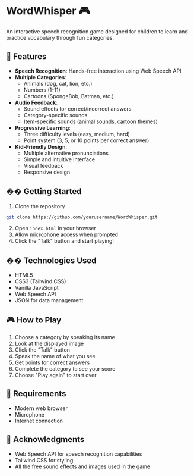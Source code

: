 # WordWhisper 🎮

An interactive speech recognition game designed for children to learn and practice vocabulary through fun categories.

## 🎯 Features

- **Speech Recognition**: Hands-free interaction using Web Speech API
- **Multiple Categories**:
  - Animals (dog, cat, lion, etc.)
  - Numbers (1-11)
  - Cartoons (SpongeBob, Batman, etc.)
- **Audio Feedback**:
  - Sound effects for correct/incorrect answers
  - Category-specific sounds
  - Item-specific sounds (animal sounds, cartoon themes)
- **Progressive Learning**:
  - Three difficulty levels (easy, medium, hard)
  - Point system (3, 5, or 10 points per correct answer)
- **Kid-Friendly Design**:
  - Multiple alternative pronunciations
  - Simple and intuitive interface
  - Visual feedback
  - Responsive design

## �� Getting Started

1. Clone the repository

```bash
git clone https://github.com/yourusername/WordWhisper.git
```

2. Open `index.html` in your browser
3. Allow microphone access when prompted
4. Click the "Talk" button and start playing!

## ��️ Technologies Used

- HTML5
- CSS3 (Tailwind CSS)
- Vanilla JavaScript
- Web Speech API
- JSON for data management

## 🎮 How to Play

1. Choose a category by speaking its name
2. Look at the displayed image
3. Click the "Talk" button
4. Speak the name of what you see
5. Get points for correct answers
6. Complete the category to see your score
7. Choose "Play again" to start over

## 📝 Requirements

- Modern web browser
- Microphone
- Internet connection

## 🙏 Acknowledgments

- Web Speech API for speech recognition capabilities
- Tailwind CSS for styling
- All the free sound effects and images used in the game
